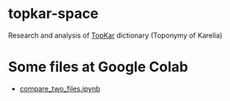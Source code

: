 # topkar-space
Research and analysis of [TopKar](http://topkar.krc.karelia.ru/) dictionary (Toponymy of Karelia)

# Some files at Google Colab
* [compare_two_files.ipynb](https://colab.research.google.com/github/componavt/topkar-space/blob/main/wd_compare/compare_two_files.ipynb)
